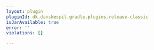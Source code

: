 ```yaml
---
layout: plugin
pluginId: dk.danskespil.gradle.plugins.release-classic
isJarAvailable: true
error: ''
violations: []

---
```

